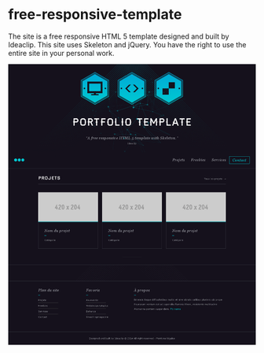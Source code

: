 free-responsive-template
========================

The site is a free responsive HTML 5 template designed and built by Ideaclip.
This site uses Skeleton and jQuery. You have the right to use the entire site in your personal work.

![free responsive HTML 5 template](https://raw.githubusercontent.com/IdeaclipDev/free-responsive-template/master/images/freebies/preview-ideaclip.gif)
